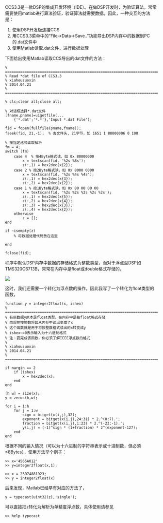 <!---title:导出CCS3.3数据及使用matlab处理的方法-->
<!---keywords:DSP,Matlab-->
<!---date:old-->

CCS3.3是一款DSP的集成开发环境（IDE）。在做DSP开发时，为验证算法，常常需要使用matlab进行算法验证，验证算法就需要数据。因此，一种交互的方法是：

1. 使用DSP开发板连接CCS
2. 用CCS3.3菜单中的“File->Data->Save..”功能导出DSP内存中的数据到PC的.dat文件中
3. 使用Matlab读取.dat文件，进行数据处理

下面给出使用Matlab读取CCS导出的dat文件的方法：

```
% =========================================================================
% Read *dat file of CCS3.3
% xiahouzuoxin
% 2014.04.21
% =========================================================================

% clc;clear all;close all;

% 对话框选择*.dat文件
[fname,pname]=uigetfile(...
    {'*.dat';'*.*'},'Input *.dat File');

fid = fopen(fullfile(pname,fname));
fseek(fid, 21,-1);  % 去文件头, 21字节，如 1651 1 80000006 0 100

% 按指定格式读取解析
fm = 4;
switch (fm)
    case 4  % 按4Byte格式读，如 0x 80000000
        x = textscan(fid, '%2s %8s');  
        z(:,1) = hex2dec(x{2});        
    case 2 % 按2Byte格式读，如 0x 8000 0000
        x = textscan(fid, '%2s %4s %4s');  
        z(:,1) = hex2dec(x{3});
        z(:,2) = hex2dec(x{2});
    case 1 % 按1Byte格式读，如 0x 80 00 00 00
        x = textscan(fid, '%2s %2s %2s %2s %2s');  
        z(:,1) = hex2dec(x{5});
        z(:,2) = hex2dec(x{4});
        z(:,3) = hex2dec(x{3});
        z(:,4) = hex2dec(x{2});
    otherwise
        z = [];
end

if ~isempty(z)
    % 将数据处理代码放在这里
    
end

fclose(fid);
```

程序中默认DSP内存中数据的存储格式为整数类型，而对于浮点型DSP如TMS320C6713B，常常在内存中是float或double格式存储的，

![][float-double]

这时，我们还需要一个转化为浮点数的操作，因此我写了一个转化为float类型的函数，

```
function y = integer2float(x, ishex)
% =========================================================================
% 有些数据y原本是float类型，在内存中是按float格式存储
% 而现在按整数将其从内存中读出变成了x
% 这个函数就是用于将按整数格式读出的x转变成y
% ishex~=0表示输入为十六进制格式
% 注：要完成该函数，你必须了解IEEE浮点数的格式
%
% xiahouzuoxin
% 2014.04.21
% =========================================================================

if nargin == 2
    if (ishex)
        x = hex2dec(x);
    end
end

[h w] = size(x);
y = zeros(h,w);

for i = 1:h
    for j = 1:w
        sign = bitget(x(i,j),32);
        exponent = bitget(x(i,j),24:31) * 2.^(0:7).';
        fraction = bitget(x(i,j),1:23) * 2.^(-23:-1).';
        y(i,j) = (-1)^sign * (1+fraction) * 2^(exponent-127);
    end
end
```

根据不同的输入情况（可以为十六进制的字符串表示或十进制数，但必须≤8Bytes），使用方法举个例子：

```
>> x='4565A012'
>> y=integer2float(x,1);

>> x = 23974881923;
>> y = integer2float(x)
```

后来发现，Matlab已经早有对应的方法了，

```
y = typecast(uint32(z),'single');
```

可以直接把z转化为解析为单精度浮点数，具体使用请参见

```
>> help typecast
```


[float-double]:../images/导出CCS3.3数据及使用matlab处理的方法/float-double.png

